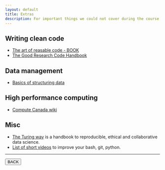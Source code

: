```yaml
---
layout: default
title: Extras
description: For important things we could not cover during the course
---
```


## Writing clean code

-   [The art of reasable code - BOOK](https://www.amazon.com/Art-Readable-Code-Practical-Techniques/dp/0596802293)
- [The Good Research Code Handbook](https://goodresearch.dev/index.html)

## Data management

-   [Basics of structuring data](https://psychoinformatics-de.github.io/rdm-course/02-structuring-data/index.html)

## High performance computing

-   [Compute Canada wiki](https://docs.alliancecan.ca/wiki/Getting_started)

## Misc

-   [The Turing way](https://the-turing-way.netlify.app/index.html) is a handbook to reproducible, ethical and collaborative data science.
-   [List of short videos](https://github.com/anthonywritescode/explains) to improve your bash, git, python.

---

<a href="{{ site.url }}/lectures-materials/latest.html"><button>BACK</button></a>
